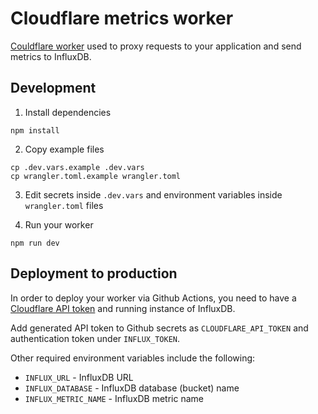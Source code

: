 # Cloudflare metrics worker

[Couldflare worker](https://developers.cloudflare.com/workers/) used to proxy requests to your application and send metrics to InfluxDB.

## Development

1. Install dependencies

```
npm install
```

2. Copy example files

```
cp .dev.vars.example .dev.vars
cp wrangler.toml.example wrangler.toml
```

3. Edit secrets inside `.dev.vars` and environment variables inside `wrangler.toml` files

3. Run your worker

```
npm run dev
```

## Deployment to production

In order to deploy your worker via Github Actions, you need to have a [Cloudflare API token](https://developers.cloudflare.com/fundamentals/api/get-started/create-token/) and running instance of InfluxDB.

Add generated API token to Github secrets as `CLOUDFLARE_API_TOKEN` and authentication token under `INFLUX_TOKEN`.

Other required environment variables include the following:
- `INFLUX_URL` - InfluxDB URL
- `INFLUX_DATABASE` - InfluxDB database (bucket) name
- `INFLUX_METRIC_NAME` - InfluxDB metric name